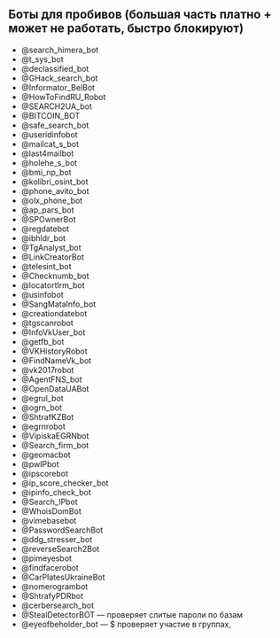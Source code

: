 ## Боты для пробивов (большая часть платно + может не работать, быстро блокируют)


  *  @search_himera_bot
  *  @t_sys_bot
  *  @declassified_bot
  *  @GHack_search_bot
  *  @Informator_BelBot
  *  @HowToFindRU_Robot
  *  @SEARCH2UA_bot
  *  @BITCOlN_BOT
  *  @safe_search_bot
  *  @useridinfobot
  *  @mailcat_s_bot
  *  @last4mailbot
  *  @holehe_s_bot
  *  @bmi_np_bot
  *  @kolibri_osint_bot
  *  @phone_avito_bot
  *  @olx_phone_bot
  *  @ap_pars_bot
  *  @SPOwnerBot
  *  @regdatebot
  *  @ibhldr_bot
  *  @TgAnalyst_bot
  *  @LinkCreatorBot
  *  @telesint_bot
  *  @Checknumb_bot
  *  @locatortlrm_bot
  *  @usinfobot
  *  @SangMataInfo_bot
  *  @creationdatebot
  *  @tgscanrobot
  *  @InfoVkUser_bot
  *  @getfb_bot
  *  @VKHistoryRobot
  *  @FindNameVk_bot
  *  @vk2017robot
  *  @AgentFNS_bot
  *  @OpenDataUABot
  *  @egrul_bot
  *  @ogrn_bot
  *  @ShtrafKZBot
  *  @egrnrobot
  *  @VipiskaEGRNbot
  *  @Search_firm_bot
  *  @geomacbot
  *  @pwIPbot
  *  @ipscorebot
  *  @ip_score_checker_bot
  *  @ipinfo_check_bot
  *  @Search_IPbot
  *  @WhoisDomBot
  *  @vimebasebot
  *  @PasswordSearchBot
  *  @ddg_stresser_bot
  *  @reverseSearch2Bot
  *  @pimeyesbot
  *  @findfacerobot
  *  @CarPlatesUkraineBot
  *  @nomerogrambot
  *  @ShtrafyPDRbot
  *  @cerbersearch_bot
  *  @StealDetectorBOT — проверяет слитые пароли по базам
  *  @eyeofbeholder_bot — $ проверяет участие в группах,
